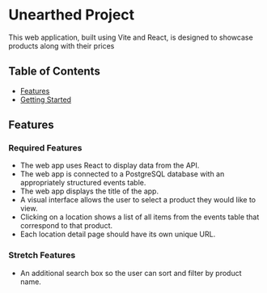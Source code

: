 # Unearthed Project

This web application, built using Vite and React, is designed to showcase products along with their prices

## Table of Contents
- [Features](#features)
- [Getting Started](#getting-started)

## Features

### Required Features
- The web app uses React to display data from the API.
- The web app is connected to a PostgreSQL database with an appropriately structured events table.
- The web app displays the title of the app.
- A visual interface allows the user to select a product they would like to view.
- Clicking on a location shows a list of all items from the events table that correspond to that product.
- Each location detail page should have its own unique URL.

### Stretch Features
- An additional search box so the user can sort and filter by product name.
